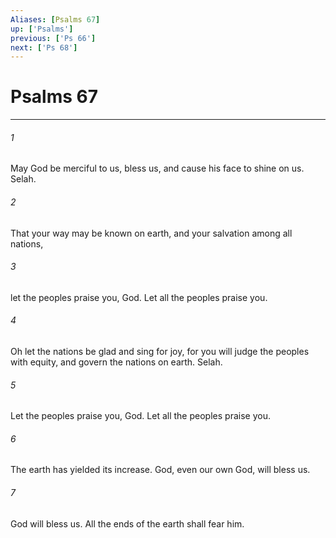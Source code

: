 ```yaml
---
Aliases: [Psalms 67]
up: ['Psalms']
previous: ['Ps 66']
next: ['Ps 68']
---
```

# Psalms 67
***





###### 1 

May God be merciful to us, bless us, and cause his face to shine on us. Selah. 



###### 2 

That your way may be known on earth, and your salvation among all nations, 



###### 3 

let the peoples praise you, God. Let all the peoples praise you. 



###### 4 

Oh let the nations be glad and sing for joy, for you will judge the peoples with equity, and govern the nations on earth. Selah. 



###### 5 

Let the peoples praise you, God. Let all the peoples praise you. 



###### 6 

The earth has yielded its increase. God, even our own God, will bless us. 



###### 7 

God will bless us. All the ends of the earth shall fear him.
